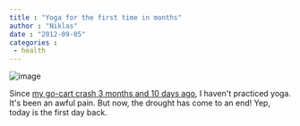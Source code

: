 ```yaml
---
title : "Yoga for the first time in months"
author : "Niklas"
date : "2012-09-05"
categories : 
 - health
---
```


![image](https://niklasblog.com/wp-content/wpid-CameraZOOM-20120904180752880.jpg "CameraZOOM-20120904180752880.jpg")

Since [my go-cart crash 3 months and 10 days ago](https://niklasblog.com/?p=10747), I haven't practiced yoga. It's been an awful pain. But now, the drought has come to an end! Yep, today is the first day back.

